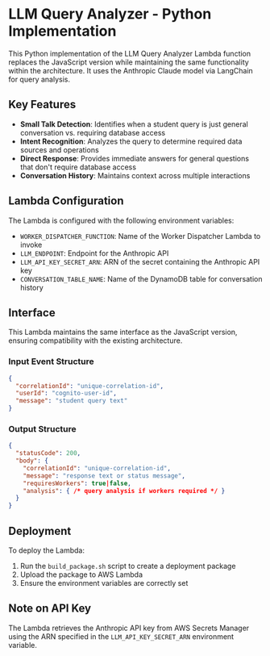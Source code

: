 # LLM Query Analyzer - Python Implementation

This Python implementation of the LLM Query Analyzer Lambda function replaces the JavaScript version while maintaining the same functionality within the architecture. It uses the Anthropic Claude model via LangChain for query analysis.

## Key Features

- **Small Talk Detection**: Identifies when a student query is just general conversation vs. requiring database access
- **Intent Recognition**: Analyzes the query to determine required data sources and operations
- **Direct Response**: Provides immediate answers for general questions that don't require database access
- **Conversation History**: Maintains context across multiple interactions

## Lambda Configuration

The Lambda is configured with the following environment variables:

- `WORKER_DISPATCHER_FUNCTION`: Name of the Worker Dispatcher Lambda to invoke
- `LLM_ENDPOINT`: Endpoint for the Anthropic API
- `LLM_API_KEY_SECRET_ARN`: ARN of the secret containing the Anthropic API key
- `CONVERSATION_TABLE_NAME`: Name of the DynamoDB table for conversation history

## Interface

This Lambda maintains the same interface as the JavaScript version, ensuring compatibility with the existing architecture.

### Input Event Structure
```json
{
  "correlationId": "unique-correlation-id",
  "userId": "cognito-user-id",
  "message": "student query text"
}
```

### Output Structure
```json
{
  "statusCode": 200,
  "body": {
    "correlationId": "unique-correlation-id",
    "message": "response text or status message",
    "requiresWorkers": true|false,
    "analysis": { /* query analysis if workers required */ }
  }
}
```

## Deployment

To deploy the Lambda:

1. Run the `build_package.sh` script to create a deployment package
2. Upload the package to AWS Lambda
3. Ensure the environment variables are correctly set

## Note on API Key

The Lambda retrieves the Anthropic API key from AWS Secrets Manager using the ARN specified in the `LLM_API_KEY_SECRET_ARN` environment variable.
